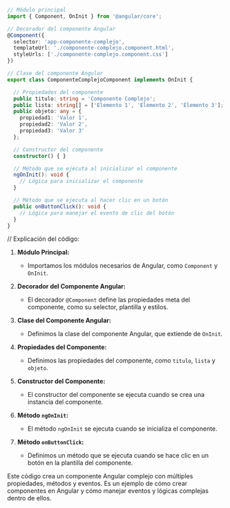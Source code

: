 ```typescript
// Módulo principal
import { Component, OnInit } from '@angular/core';

// Decorador del componente Angular
@Component({
  selector: 'app-componente-complejo',
  templateUrl: './componente-complejo.component.html',
  styleUrls: ['./componente-complejo.component.css']
})

// Clase del componente Angular
export class ComponenteComplejoComponent implements OnInit {

  // Propiedades del componente
  public titulo: string = 'Componente Complejo';
  public lista: string[] = ['Elemento 1', 'Elemento 2', 'Elemento 3'];
  public objeto: any = {
    propiedad1: 'Valor 1',
    propiedad2: 'Valor 2',
    propiedad3: 'Valor 3'
  };

  // Constructor del componente
  constructor() { }

  // Método que se ejecuta al inicializar el componente
  ngOnInit(): void {
    // Lógica para inicializar el componente
  }

  // Método que se ejecuta al hacer clic en un botón
  public onButtonClick(): void {
    // Lógica para manejar el evento de clic del botón
  }
}
```

// Explicación del código:

1. **Módulo Principal:**

   - Importamos los módulos necesarios de Angular, como `Component` y `OnInit`.

2. **Decorador del Componente Angular:**

   - El decorador `@Component` define las propiedades meta del componente, como su selector, plantilla y estilos.

3. **Clase del Componente Angular:**

   - Definimos la clase del componente Angular, que extiende de `OnInit`.

4. **Propiedades del Componente:**

   - Definimos las propiedades del componente, como `titulo`, `lista` y `objeto`.

5. **Constructor del Componente:**

   - El constructor del componente se ejecuta cuando se crea una instancia del componente.

6. **Método `ngOnInit`:**

   - El método `ngOnInit` se ejecuta cuando se inicializa el componente.

7. **Método `onButtonClick`:**

   - Definimos un método que se ejecuta cuando se hace clic en un botón en la plantilla del componente.

Este código crea un componente Angular complejo con múltiples propiedades, métodos y eventos. Es un ejemplo de cómo crear componentes en Angular y cómo manejar eventos y lógicas complejas dentro de ellos.